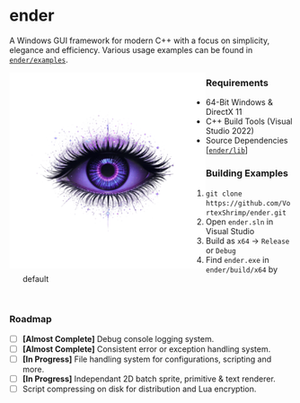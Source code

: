 # ender
A Windows GUI framework for modern C++ with a focus on simplicity,
elegance and efficiency. Various usage examples can be found in
[`ender/examples`](https://github.com/VortexShrimp/ender/tree/master/examples).

<img src="data/logo.png" align="left" width="350px"/>

### Requirements
- 64-Bit Windows & DirectX 11
- C++ Build Tools (Visual Studio 2022)
- Source Dependencies [[`ender/lib`](https://github.com/VortexShrimp/ender/tree/master/ender/lib)]
### Building Examples
1. `git clone https://github.com/VortexShrimp/ender.git`
2. Open `ender.sln` in Visual Studio
3. Build as `x64` -> `Release` or `Debug`
4. Find `ender.exe` in `ender/build/x64` by default
<br clear="left"/>

### Roadmap
- [ ] **[Almost Complete]** Debug console logging system.
- [ ] **[Almost Complete]** Consistent error or exception handling system.
- [ ] **[In Progress]** File handling system for configurations, scripting and more.
- [ ] **[In Progress]** Independant 2D batch sprite, primitive & text renderer.
- [ ] Script compressing on disk for distribution and Lua encryption.

<!--
## Example
### Simple Window
The example below spawns a 64-bit Win32, Directx11 window running ImGui.
This is the [mess](https://github.com/ocornut/imgui/blob/master/examples/example_win32_directx11/main.cpp)
that *ender* is cleaning up.
```cpp
// include <ender/platform/window.hpp>
// include <imgui/imgui.h>

void on_render_frame(ender::window*) {
    // Run any ImGui code here.
    ImGui::ShowDemoWindow();
}

INT WINAPI wWinMain(HINSTANCE, HINSTANCE, PWSTR, INT) {
    auto app = std::make_unique<ender::window>();
    if (app->create(nullptr, {.title = L"simple window",
                              .class_name = L"simple_class",
                              .width = 1280,
                              .height = 720,
                              .on_message_create = nullptr,
                              .on_message_destroy = nullptr,
                              .on_message_close = nullptr}) == true) {
        while (app->handle_events(nullptr) == true) {
            app->render_frame(on_render_frame);
        }

        app->destroy(nullptr);

        return 0;
    }

    return 1;
}
```
<img src="data/menu_app_example.PNG" align="right" width="450px"></img>

Find more examples at [`ender/examples`](https://github.com/VortexShrimp/ender/tree/master/examples).

Any class inheritting from <code>ender\::window</code> can be infinitely created.
For example, you could have <code>std::vector<ender\::window*> windows</code>
to manage many windows.

All window messages will be routed through their own callbacks, if they've been set
during initialization. Use them to change what your windows do.

This example is using *ender* as a window framework with ImGui, but its much
more capable than that.

<br clear="right"/>

### Crypto Price Checker
<img src="data/price_checker_example.PNG" align="left" width="300px"></img>
This project's user interface is scripted with Lua by setting up an `ender::lua_window`.
See [`examples/crypto_price_checker`](https://github.com/VortexShrimp/ender/tree/master/examples/crypto_price_checker)
for the source code.

It makes asynchronous get requests to a crypto REST API and parses
the json before displaying the coin's information.

<br clear="left"/>

## Distribution
Applications created with *ender* are fully self containing. Projects created
with `ender::window` can be destributed as an executable only.

Applications created with `ender::lua_window` will simply require a "script"
directory alongside the executable containing the desired scripts.

## Support
Only supports 64-bit Windows at the moment.
-->
